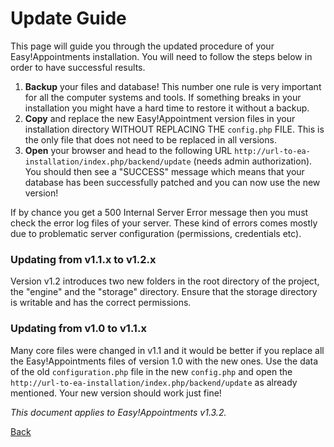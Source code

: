 # Update Guide

This page will guide you through the updated procedure of your Easy!Appointments installation. You will need to follow the steps below in order to have successful results.

  1. **Backup** your files and database! This number one rule is very important for all the computer systems and tools. If something breaks in your installation you might have a hard time to restore it without a backup.
  2. **Copy** and replace the new Easy!Appointment version files in your installation directory WITHOUT REPLACING THE `config.php` FILE. This is the only file that does not need to be replaced in all versions.
  3. **Open** your browser and head to the following URL `http://url-to-ea-installation/index.php/backend/update` (needs admin authorization). You should then see a "SUCCESS" message which means that your database has been successfully patched and you can now use the new version!

If by chance you get a 500 Internal Server Error message then you must check the error log files of your server. These kind of errors comes mostly due to problematic server configuration (permissions, credentials etc). 

### Updating from v1.1.x to v1.2.x 

Version v1.2 introduces two new folders in the root directory of the project, the "engine" and the "storage" directory. Ensure that the storage directory is writable and has the correct permissions.

### Updating from v1.0 to v1.1.x

Many core files were changed in v1.1 and it would be better if you replace all the Easy!Appointments files of version 1.0 with the new ones. Use the data of the old `configuration.php` file in the new `config.php` and open the `http://url-to-ea-installation/index.php/backend/update` as already mentioned. Your new version should work just fine!

*This document applies to Easy!Appointments v1.3.2.*

[Back](readme.md)
